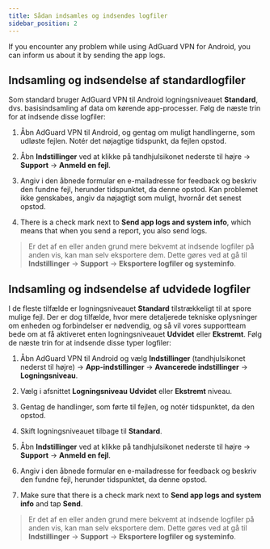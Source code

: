 ```yaml
---
title: Sådan indsamles og indsendes logfiler
sidebar_position: 2
---
```


If you encounter any problem while using AdGuard VPN for Android, you can inform us about it by sending the app logs.

## Indsamling og indsendelse af standardlogfiler

Som standard bruger AdGuard VPN til Android logningsniveauet **Standard**, dvs. basisindsamling af data om kørende app-processer. Følg de næste trin for at indsende disse logfiler:

1. Åbn AdGuard VPN til Android, og gentag om muligt handlingerne, som udløste fejlen. Notér det nøjagtige tidspunkt, da fejlen opstod.

2. Åbn **Indstillinger** ved at klikke på tandhjulsikonet nederste til højre → **Support** → **Anmeld en fejl**.

3. Angiv i den åbnede formular en e-mailadresse for feedback og beskriv den fundne fejl, herunder tidspunktet, da denne opstod. Kan problemet ikke genskabes, angiv da nøjagtigt som muligt, hvornår det senest opstod.

4. There is a check mark next to **Send app logs and system info**, which means that when you send a report, you also send logs.
> Er det af en eller anden grund mere bekvemt at indsende logfiler på anden vis, kan man selv eksportere dem. Dette gøres ved at gå til **Indstillinger** → **Support** → **Eksportere logfiler og systeminfo**.

## Indsamling og indsendelse af udvidede logfiler

I de fleste tilfælde er logningsniveauet **Standard** tilstrækkeligt til at spore mulige fejl. Der er dog tilfælde, hvor mere detaljerede tekniske oplysninger om enheden og forbindelser er nødvendig, og så vil vores supportteam bede om at få aktiveret enten logningsniveauet **Udvidet** eller **Ekstremt**. Følg de næste trin for at indsende disse typer logfiler:

1. Åbn AdGuard VPN til Android og vælg **Indstillinger** (tandhjulsikonet nederst til højre) → **App-indstillinger** → **Avancerede indstillinger** → **Logningsniveau**.

2. Vælg i afsnittet **Logningsniveau** **Udvidet** eller **Ekstremt** niveau.

3. Gentag de handlinger, som førte til fejlen, og notér tidspunktet, da den opstod.

4. Skift logningsniveauet tilbage til **Standard**.

5. Åbn **Indstillinger** ved at klikke på tandhjulsikonet nederste til højre → **Support** → **Anmeld en fejl**.

6. Angiv i den åbnede formular en e-mailadresse for feedback og beskriv den fundne fejl, herunder tidspunktet, da denne opstod.

7. Make sure that there is a check mark next to **Send app logs and system info** and tap **Send**.
> Er det af en eller anden grund mere bekvemt at indsende logfiler på anden vis, kan man selv eksportere dem. Dette gøres ved at gå til **Indstillinger** → **Support** → **Eksportere logfiler og systeminfo**.
